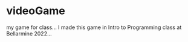 # videoGame
 my game for class...
 I made this game in Intro to Programming class at Bellarmine 2022...
